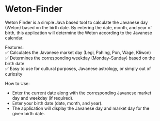 # Weton-Finder

Weton Finder is a simple Java based tool to calculate the Javanese day (Weton) based on the birth date. By entering the date, month, and year of birth, this application will determine the Weton according to the Javanese calendar.

Features:<br /> 
✅ Calculates the Javanese market day (Legi, Pahing, Pon, Wage, Kliwon)<br />
✅ Determines the corresponding weekday (Monday–Sunday) based on the birth date<br />
✅ Easy to use for cultural purposes, Javanese astrology, or simply out of curiosity<br />

How to Use:
- Enter the current date along with the corresponding Javanese market day and weekday (if required).
- Enter your birth date (date, month, and year).
- The application will display the Javanese day and market day for the given birth date.
